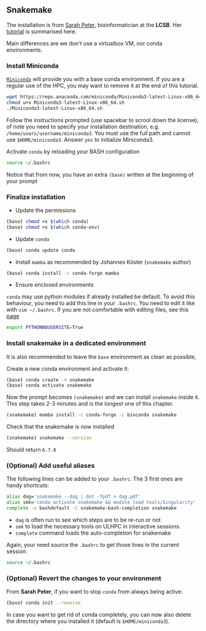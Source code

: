 ## Snakemake


The installation is from [Sarah Peter](https://wwwen.uni.lu/lcsb/people/sarah_peter), bioinformatician at the **LCSB**.
Her [tutorial](https://r3.pages.uni.lu/school/snakemake-tutorial/) is summarised here.

Main differences are we don't use a virtualbox VM, nor conda environments.

### Install Miniconda

[`Miniconda`](https://docs.conda.io/en/latest/miniconda.html) will provide you with a base conda environment.
If you are a regular use of the HPC, you may want to remove it at the end of this tutorial.

```bash
wget https://repo.anaconda.com/miniconda/Miniconda3-latest-Linux-x86_64.sh
chmod u+x Miniconda3-latest-Linux-x86_64.sh
./Miniconda3-latest-Linux-x86_64.sh
```

Follow the instructions prompted (use spacebar to scrool down the license), of note you need to specify your installation destination, e.g. `/home/users/username/miniconda3`. You must use the full path and cannot use `$HOME/miniconda3`. Answer `yes` to initialize Miniconda3.

Activate `conda` by reloading your BASH configuration

```bash
source ~/.bashrc
```

Notice that from now, you have an extra `(base)` written at the beginning of your prompt


### Finalize installation

- Update the permissions

```bash
(base) chmod +x $(which conda)
(base) chmod +x $(which conda-env)
```

- Update `conda`

```bash
(base) conda update conda
```

- Install `mamba` as recommended by Johannes Köster (`snakemake` author)

```bash
(base) conda install -c conda-forge mamba
```

- Ensure enclosed environments 

`conda` may use python modules if already installed be default. To avoid this behaviour, 
you need to add this line in your `.bashrc`. You need to edit it like with `vim ~/.bashrc`.
If you are not comfortable with editing files, see this [page](cli.md)

```bash
export PYTHONNOUSERSITE=True
```


### Install snakemake in a dedicated environment

It is also recommended to leave the `base` environment as clean as possible,

Create a new conda environment and activate it:

```bash
(base) conda create -n snakemake
(base) conda activate snakemake
```

Now the prompt becomes `(snakemake)` and we can install `snakemake` inside it.
This step takes 2-3 minutes and is the longest one of this chapter.

```bash
(snakemake) mamba install -c conda-forge -c bioconda snakemake
```

Check that the snakemake is now installed

```bash
(snakemake) snakemake --version
```

Should return `6.7.0`

### (Optional) Add useful aliases

The following lines can be added to your `.bashrc`.
The 3 first ones are handy shortcuts:

```bash
alias dag='snakemake --dag | dot -Tpdf > dag.pdf'
alias smk='conda activate snakemake && module load tools/Singularity'
complete -o bashdefault -C snakemake-bash-completion snakemake
```

- `dag` is often run to see which steps are to be re-run or not
- `smk` to load the necessary tools on ULHPC in interactive sessions.
- `complete` command loads the auto-completion for snakemake

Again, your need source the `.bashrc` to get those lines in the current session.

```bash
source ~/.bashrc
```

### (Optional) Revert the changes to your environment

From **Sarah Peter**, if you want to stop `conda` from always being active:

```bash
(base) conda init --reverse
```

In case you want to get rid of conda completely, you can now also delete the directory where you installed it (default is `$HOME/miniconda3`).
